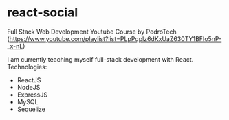 # react-social
Full Stack Web Development Youtube Course by PedroTech  (https://www.youtube.com/playlist?list=PLpPqplz6dKxUaZ630TY1BFIo5nP-_x-nL)

I am currently teaching myself full-stack development with React.
Technologies:
- ReactJS
- NodeJS
- ExpressJS
- MySQL
- Sequelize
